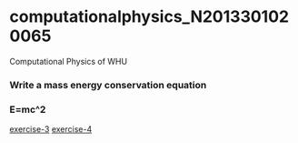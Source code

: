 # computationalphysics_N2013301020065
Computational Physics of WHU
### Write a mass energy conservation equation

### E=mc^2
[exercise-3](https://github.com/Tuanzhang0531/computationalphysics_N2013301020065/blob/master/exercise_3)
[exercise-4](https://github.com/Tuanzhang0531/computationalphysics_N2013301020065/tree/master/CHAPTER-one/chapter-one-problem-1)
